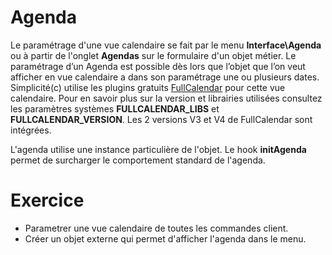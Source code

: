 Agenda
====================

Le paramétrage d'une vue calendaire se fait par le menu **Interface\Agenda** ou à partir de l'onglet **Agendas** sur le formulaire d'un objet métier.
Le paramétrage d’un Agenda est possible dès lors que l’objet que l’on veut afficher en vue calendaire a dans son paramétrage une ou plusieurs dates.
Simplicité(c) utilise les plugins gratuits <a href="https://fullcalendar.io/" target="_blank">FullCalendar</a> pour cette vue calendaire.
Pour en savoir plus sur la version et librairies utilisées consultez les paramètres systèmes **FULLCALENDAR_LIBS** et **FULLCALENDAR_VERSION**.
Les 2 versions V3 et V4 de FullCalendar sont intégrées. 

L'agenda utilise une instance particulière de l'objet.
Le hook **initAgenda** permet de surcharger le comportement standard de l'agenda.



Exercice
====================

- Parametrer une vue calendaire de toutes les commandes client.
- Créer un objet externe qui permet d'afficher l'agenda dans le menu.  

